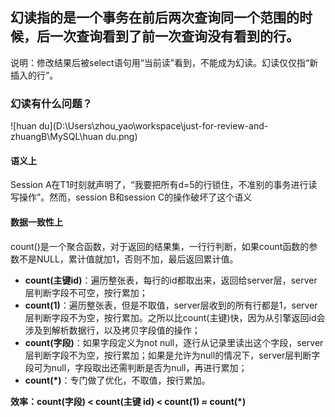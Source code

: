 ## 幻读指的是一个事务在前后两次查询同一个范围的时候，后一次查询看到了前一次查询没有看到的行。

说明：修改结果后被select语句用“当前读”看到，不能成为幻读。幻读仅仅指“新插入的行”。

### 幻读有什么问题？

![huan du](D:\Users\zhou_yao\workspace\just-for-review-and-zhuangB\MySQL\huan du.png)

#### 语义上

Session A在T1时刻就声明了，“我要把所有d=5的行锁住，不准别的事务进行读写操作”。然而，session B和session C的操作破坏了这个语义

####  数据一致性上



count()是一个聚合函数，对于返回的结果集，一行行判断，如果count函数的参数不是NULL，累计值就加1，否则不加，最后返回累计值。

- **count(主键id)**：遍历整张表，每行的id都取出来，返回给server层，server层判断字段不可空，按行累加；
- **count(1)**：遍历整张表，但是不取值，server层收到的所有行都是1，server层判断字段不为空，按行累加。之所以比count(主键)快，因为从引擎返回id会涉及到解析数据行，以及拷贝字段值的操作；
- **count(字段)**：如果字段定义为not null，逐行从记录里读出这个字段，server层判断字段不为空，按行累加；如果是允许为null的情况下，server层判断字段可为null，字段取出还需判断是否为null，再进行累加；
- **count(*)**：专门做了优化，不取值，按行累加。

**效率：count(字段) < count(主键 id) < count(1) ≈ count(*)**
